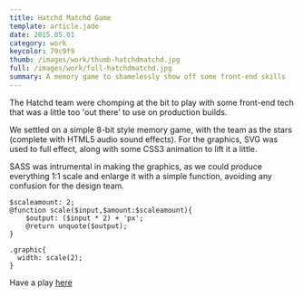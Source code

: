 ```yaml
---
title: Hatchd Matchd Game
template: article.jade
date: 2015.05.01
category: work
keycolor: 79c9f9
thumb: /images/work/thumb-hatchdmatchd.jpg
full: /images/work/full-hatchdmatchd.jpg
summary: A memory game to shamelessly show off some front-end skills
---
```


The Hatchd team were chomping at the bit to play with some front-end tech that was a little too 'out there' to use on production builds.

We settled on a simple 8-bit style memory game, with the team as the stars (complete with HTML5 audio sound effects). For the graphics, SVG was used to full effect, along with some CSS3 animation to lift it a little.

SASS was intrumental in making the graphics, as we could produce everything 1:1 scale and enlarge it with a simple function, avoiding any confusion for the design team.

```
$scaleamount: 2;
@function scale($input,$amount:$scaleamount){
    $output: ($input * 2) + 'px';
    @return unquote($output);
}

.graphic{
  width: scale(2);
}
```

Have a play [here](http://matchd.hatchd.com.au)

